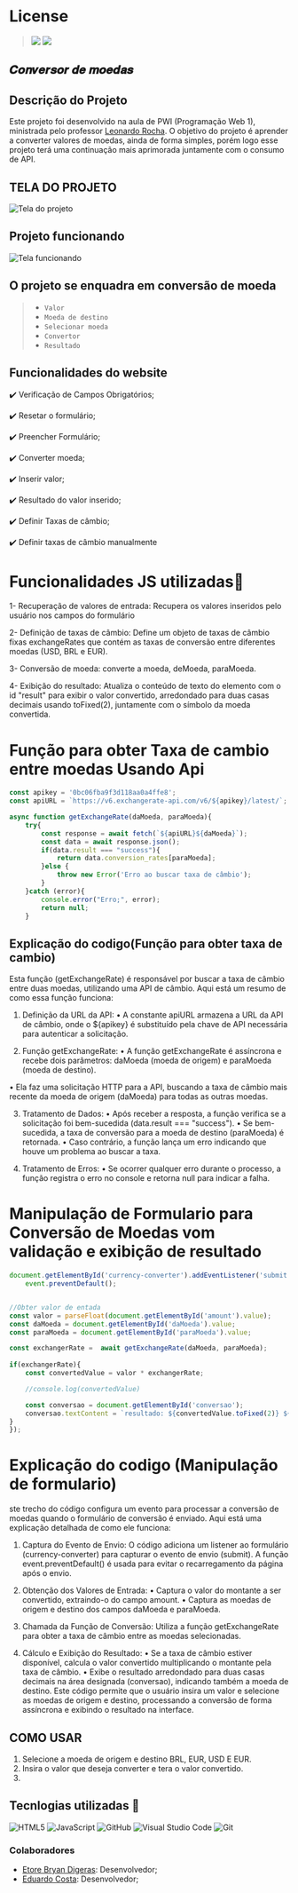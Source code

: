 # License
>![](https://img.shields.io/badge/license-%20Escola%20Marista%20Ir.%20Ac%C3%A1cio-black) ![](https://img.shields.io/badge/version-0.3-white)



## 𝑪𝒐𝒏𝒗𝒆𝒓𝒔𝒐𝒓 𝒅𝒆 𝒎𝒐𝒆𝒅𝒂𝒔
 
## Descrição do Projeto
Este projeto foi desenvolvido na aula de PWI (Programação Web 1), ministrada pelo professor [Leonardo Rocha](https://github.com/leonardossrocha). O objetivo do projeto é aprender a converter valores de moedas, ainda de forma simples, porém logo esse projeto terá uma continuação mais aprimorada juntamente com o consumo de API.
 
 ## TELA DO PROJETO
 ![Tela do projeto](Captura%20de%20tela%202024-11-14%20074341.png)

 ## Projeto funcionando
![Tela funcionando](Captura%20de%20tela%202024-11-14%20074736.png)


## O projeto se enquadra em conversão de moeda
> * ``Valor``
> * ``Moeda de destino`` 
> * ``Selecionar moeda``
> * ``Convertor``
> * ``Resultado``
## Funcionalidades do website
 
✔️ Verificação de Campos Obrigatórios;
 
✔️ Resetar o formulário;
 
✔️ Preencher Formulário;
 
✔️ Converter moeda;
 
✔️ Inserir valor;
 
✔️ Resultado do valor inserido;
 
✔️ Definir Taxas de câmbio;

✔️ Definir taxas de câmbio manualmente
 
 
# Funcionalidades JS utilizadas🔧
1- Recuperação de valores de entrada: Recupera os valores inseridos pelo usuário nos campos do formulário
 
2- Definição de taxas de câmbio: Define um objeto de taxas de câmbio fixas exchangeRates que contém as taxas de conversão entre diferentes moedas (USD, BRL e EUR).
 
3- Conversão de moeda: converte a moeda, deMoeda, paraMoeda.
 
4- Exibição do resultado: Atualiza o conteúdo de texto do elemento com o id "result" para exibir o valor convertido, arredondado para duas casas decimais usando toFixed(2), juntamente com o símbolo da moeda convertida.
 
# Função para obter Taxa de cambio entre moedas Usando Api
~~~ Javascript
const apikey = '0bc06fba9f3d118aa0a4ffe8';
const apiURL = `https://v6.exchangerate-api.com/v6/${apikey}/latest/`;

async function getExchangeRate(daMoeda, paraMoeda){
    try{
        const response = await fetch(`${apiURL}${daMoeda}`);
        const data = await response.json();
        if(data.result === "success"){
            return data.conversion_rates[paraMoeda];
        }else {
            throw new Error('Erro ao buscar taxa de câmbio');
        }
    }catch (error){
        console.error("Erro;", error);
        return null;
    }
~~~

## Explicação do codigo(Função para obter taxa de cambio)
Esta função (getExchangeRate) é responsável por buscar a taxa de câmbio entre duas moedas, utilizando uma API de câmbio. Aqui está um resumo de como essa função funciona:

1. Definição da URL da API:
• A constante apiURL armazena a URL da API de câmbio, onde o ${apikey} é substituído pela chave de API necessária para autenticar a solicitação.

2. Função getExchangeRate:
• A função getExchangeRate é assíncrona e recebe dois parâmetros: daMoeda (moeda de origem) e paraMoeda (moeda de destino).

• Ela faz uma solicitação HTTP para a API, buscando a taxa de câmbio mais recente da moeda de origem (daMoeda) para todas as outras moedas.

3. Tratamento de Dados:
• Após receber a resposta, a função verifica se a solicitação foi bem-sucedida (data.result === "success").
• Se bem-sucedida, a taxa de conversão para a moeda de destino (paraMoeda) é retornada.
• Caso contrário, a função lança um erro indicando que houve um problema ao buscar a taxa.

4. Tratamento de Erros:
• Se ocorrer qualquer erro durante o processo, a função registra o erro no console e retorna null para indicar a falha.

##
 
# Manipulação de Formulario para Conversão de Moedas vom validação e exibição de resultado
~~~ Javascript
document.getElementById('currency-converter').addEventListener('submit', async function(event){
    event.preventDefault();


//Obter valor de entada
const valor = parseFloat(document.getElementById('amount').value);
const daMoeda = document.getElementById('daMoeda').value;
const paraMoeda = document.getElementById('paraMoeda').value;

const exchangerRate =  await getExchangeRate(daMoeda, paraMoeda);
 
if(exchangerRate){
    const convertedValue = valor * exchangerRate;

    //console.log(convertedValue)

    const conversao = document.getElementById('conversao');
    conversao.textContent = `resultado: ${convertedValue.toFixed(2)} ${paraMoeda}`
}
});
~~~
# Explicação do codigo (Manipulação de formulario)
ste trecho do código configura um evento para processar a conversão de moedas quando o formulário de conversão é enviado. Aqui está uma explicação detalhada de como ele funciona:

1. Captura do Evento de Envio:
O código adiciona um listener ao formulário (currency-converter) para capturar o evento de envio (submit). A função event.preventDefault() é usada para evitar o recarregamento da página após o envio.

2. Obtenção dos Valores de Entrada:
• Captura o valor do montante a ser convertido, extraindo-o do campo amount.
• Captura as moedas de origem e destino dos campos daMoeda e paraMoeda.

3. Chamada da Função de Conversão:
Utiliza a função getExchangeRate para obter a taxa de câmbio entre as moedas selecionadas.

4. Cálculo e Exibição do Resultado:
• Se a taxa de câmbio estiver disponível, calcula o valor convertido multiplicando o montante pela taxa de câmbio.
• Exibe o resultado arredondado para duas casas decimais na área designada (conversao), indicando também a moeda de destino.
Este código permite que o usuário insira um valor e selecione as moedas de origem e destino, processando a conversão de forma assíncrona e exibindo o resultado na interface.
 



## COMO USAR
1. Selecione a moeda de origem e destino BRL, EUR, USD E EUR.
2. Insira o valor que deseja converter e tera o valor convertido.
3. 

 
 
 
## Tecnlogias utilizadas 🔧
![HTML5](https://img.shields.io/badge/HTML5-E34F26?style=for-the-badge&logo=html5&logoColor=white)
![JavaScript](https://img.shields.io/badge/JavaScript-F7DF1E?style=for-the-badge&logo=javascript&logoColor=black)
![GitHub](https://img.shields.io/badge/GitHub-181717?style=for-the-badge&logo=github&logoColor=white)
![Visual Studio Code](https://img.shields.io/badge/Visual_Studio_Code-0078d7?style=for-the-badge&logo=visual-studio-code&logoColor=white)
![Git](https://img.shields.io/badge/Git-F05032?style=for-the-badge&logo=git&logoColor=black)

### Colaboradores
- [Etore Bryan Digeras](https://github.com/BrayanCorreians): Desenvolvedor;
- [Eduardo Costa](https://github.com/eduardoocosta): Desenvolvedor;
